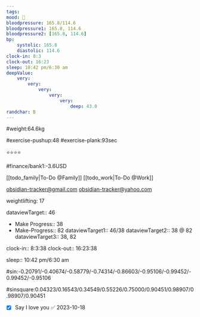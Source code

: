 ```yaml
---
tags: 
mood: 🙂
bloodpressure: 165.8/114.6
bloodpressure1: 165.8, 114.6
bloodpressure2: [165.8, 114.6]
bp:
    systolic: 165.8
    diastolic: 114.6
clock-in: 8:3
clock-out: 16:23
sleep: 10:42 pm/6:30 am
deepValue: 
    very: 
        very: 
            very: 
                very: 
                    very: 
                        deep: 43.0
randchar: B
---
```


#weight:64.6kg

#exercise-pushup:48
#exercise-plank:93sec


⭐⭐⭐⭐


#finance/bank1:-3.6USD

[[todo_family|To-Do @Family]]
[[todo_work|To-Do @Work]]

obsidian-tracker@gmail.com
obsidian-tracker@yahoo.com

weightlifting: 17

dataviewTarget:: 46
- Make Progress:: 38
- Make-Progress:: 82
dataviewTarget1:: 46/38
dataviewTarget2:: 38 @ 82
dataviewTarget3:: 38, 82

clock-in:: 8:3:38
clock-out:: 16:23:38

sleep:: 10:42 pm/6:30 am

#sin:-0.20791/-0.40674/-0.58779/-0.74314/-0.86603/-0.95106/-0.99452/-0.99452/-0.95106

#sinsquare:0.04323/0.16543/0.34549/0.55226/0.75000/0.90451/0.98907/0.98907/0.90451

- [x] Say I love you ✅ 2023-10-18

